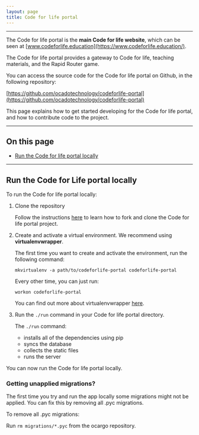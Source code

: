 ```yaml
---
layout: page
title: Code for life portal
---
```

<hr>

The Code for life portal is the **main Code for life website**, which can be seen at [www.codeforlife.education](https://www.codeforlife.education/).

The Code for life portal provides a gateway to Code for life, teaching materials, and the Rapid Router game.

You can access the source code for the Code for life portal on Github, in the following repository:

[https://github.com/ocadotechnology/codeforlife-portal](https://github.com/ocadotechnology/codeforlife-portal)

This page explains how to get started developing for the Code for life portal, and how to contribute code to the project.

<hr>

## On this page

* [Run the Code for life portal locally](#run-the-code-for-life-portal-locally)

<hr>

## Run the Code for Life portal locally

To run the Code for life portal locally:

1. Clone the repository

	Follow the instructions [here](../../get-involved#contribute-to-the-code) to learn how to fork and clone the Code for life portal project.

2. Create and activate a virtual environment. We recommend using **virtualenvwrapper**.

	The first time you want to create and activate the environment, run the following command:

	`mkvirtualenv -a path/to/codeforlife-portal codeforlife-portal`

	Every other time, you can just run:

	`workon codeforlife-portal`

	You can find out more about virtualenvwrapper [here](http://virtualenvwrapper.readthedocs.io/en/latest/index.html).

3. Run the `./run` command in your Code for life portal directory.

	The `./run` command:

	* installs all of the dependencies using pip
	* syncs the database
	* collects the static files
	* runs the server

You can now run the Code for life portal locally.

### Getting unapplied migrations?

The first time you try and run the app locally some migrations might not be applied. You can fix this by removing all .pyc migrations.

To remove all .pyc migrations:

Run `rm migrations/*.pyc` from the ocargo repository.
